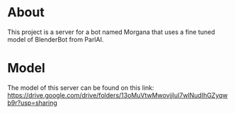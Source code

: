 # About
This project is a server for a bot named Morgana that uses a fine tuned model of BlenderBot from ParlAI.

# Model
The model of this server can be found on this link: https://drive.google.com/drive/folders/13oMuVtwMwovjjluI7wlNudIhGZyqwb9r?usp=sharing

